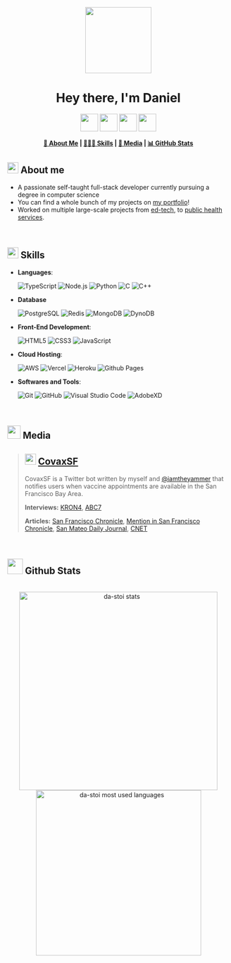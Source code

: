 <p align="center">
<img align="center" src="https://daniel.stoiber.network/images/roundAvatar.png" width="150">
</p>
<h1 align="center">Hey there, I'm <b>Daniel</b></h1>
<p align="center">
  <img src="https://daniel.stoiber.network/images/linkedin.png" href="https://s.stoiber.network/linkedin" width="40">
  <img src="https://daniel.stoiber.network/images/github.png" href="https://s.stoiber.network/github" width="40">
  <img src="https://daniel.stoiber.network/images/twitter.png" href="https://s.stoiber.network/twitter" width="40">
  <img src="https://daniel.stoiber.network/images/email.png" href="https://s.stoiber.network/email" width="40">
</p>
<div align="center">

<b> [🙂 About Me](#-about-me) | [👨🏼‍💻 Skills](#-skills) | [📰 Media](#-media) | [📊 GitHub Stats](#-github-stats) </b>

</div>

<!-- About Me Section -->

## <img src="https://media.giphy.com/media/hvRJCLFzcasrR4ia7z/giphy.gif" width="25px"> **About me**

- A passionate self-taught full-stack developer currently pursuing a degree in computer science
- You can find a whole bunch of my projects on [my portfolio](https://daniel.stoiber.network)!
- Worked on multiple large-scale projects from [ed-tech](https://daniel.stoiber.network/project/dragon-time), to [public health services](https://daniel.stoiber.network/project/covaxsf).

<br>

<!-- Skills Section -->
## <img src="https://media2.giphy.com/media/QssGEmpkyEOhBCb7e1/giphy.gif?cid=ecf05e47a0n3gi1bfqntqmob8g9aid1oyj2wr3ds3mg700bl&rid=giphy.gif" width ="25"> **Skills**

- **Languages**:
    
    ![TypeScript](https://img.shields.io/badge/-TypeScript-007ACC?style=for-the-badge&logo=typescript&logoColor=white)
    ![Node.js](https://img.shields.io/badge/-Node.js-339933?style=for-the-badge&logo=node.js&logoColor=white)
    ![Python](https://img.shields.io/badge/Python%20-%2314354C.svg?style=for-the-badge&logo=python&logoColor=white)
    ![C](https://img.shields.io/badge/C%20-%2300599C.svg?style=for-the-badge&logo=c&logoColor=white)
    ![C++](https://img.shields.io/badge/C++%20-%2300599C.svg?style=for-the-badge&logo=c%2B%2B&logoColor=white)

- **Database**

    ![PostgreSQL](https://img.shields.io/badge/PostgreSQL-4169E1?style=for-the-badge&logo=postgresql&logoColor=white)
    ![Redis](https://img.shields.io/badge/Redis-DC382D?style=for-the-badge&logo=redis&logoColor=white)
    ![MongoDB](https://img.shields.io/badge/MongoDB-47A248?style=for-the-badge&logo=mongodb&logoColor=white)
    ![DynoDB](https://img.shields.io/badge/DynamoDB-4053D6?style=for-the-badge&logo=amazon-dynamodb&logoColor=white)

- **Front-End Development**:

   ![HTML5](https://img.shields.io/badge/HTML5%20-%23E34F26.svg?style=for-the-badge&logo=html5&logoColor=white)
   ![CSS3](https://img.shields.io/badge/CSS%20-%231572B6.svg?style=for-the-badge&logo=css3&logoColor=white)
   ![JavaScript](https://img.shields.io/badge/JavaScript%20-%23F7DF1E?style=for-the-badge&logo=javascript&logoColor=black)

- **Cloud Hosting**:

    ![AWS](https://img.shields.io/badge/AWS%20-%23FF9900.svg?style=for-the-badge&logo=amazon-aws&logoColor=white)
    ![Vercel](https://img.shields.io/badge/Vercel-ffffff?style=for-the-badge&logo=vercel&logoColor=black)
    ![Heroku](https://img.shields.io/badge/Heroku-430098?style=for-the-badge&logo=heroku&logoColor=white)
    ![Github Pages](https://img.shields.io/badge/GitHub%20Pages-000000?style=for-the-badge&logo=github&logoColor=white)

- **Softwares and Tools**:

    ![Git](https://img.shields.io/badge/git-%23F05033.svg?style=for-the-badge&logo=git&logoColor=white)
    ![GitHub](https://img.shields.io/badge/github-%23121011.svg?style=for-the-badge&logo=github&logoColor=white)
    ![Visual Studio Code](https://img.shields.io/badge/VS%20Code-0078d7.svg?style=for-the-badge&logo=visual-studio-code&logoColor=white)
    ![AdobeXD](https://img.shields.io/badge/Adobe%20XD-FF61F6?style=for-the-badge&logo=adobe-xd&logoColor=white) 

<br>

<!-- Media Section -->

## <img src="https://media.giphy.com/media/MVAk5Eq7JNQ4ggqgFJ/giphy.gif" width="30"> **Media**

> ## <img src="https://da-stoi.github.io/portfolio-assets/project/covaxsf/icon.png" width="25"> **[CovaxSF](https://daniel.stoiber.network/project/covaxsf)**
> CovaxSF is a Twitter bot written by myself and [@iamtheyammer](https://github.com/iamtheyammer) that notifies users when vaccine appointments are available in the San Francisco Bay Area.
>
> **Interviews:**
> [KRON4](https://www.kron4.com/news/bay-area-teens-create-twitter-bot-with-vaccine-appointment-alerts/), [ABC7](https://www.facebook.com/abc7news/videos/723384918330150)
>
> **Articles:**
>[San Francisco Chronicle](https://www.sfchronicle.com/local/article/Bay-Area-teens-video-shows-how-to-snag-a-COVID-16093232.php), [Mention in San Francisco Chronicle](https://www.sfchronicle.com/local/article/find-schedule-california-COVID-vaccine-appointment-16062302.php#:~:text=CovaxSF%20Twitter%20Bot,is%20on%20offer.), [San Mateo Daily Journal](https://www.smdailyjournal.com/news/local/covaxsf-designed-by-2-foster-city-students-tracks-vaccine-availability-in-bay/article_e426fad2-98e7-11eb-82e9-83a087f1d2f6.html), [CNET](https://www.cnet.com/news/teen-pals-build-bot-to-help-covid-vaccine-hopefuls-snag-appointments/)

  <br>

<!-- GitHub Stats Section -->

## <img src="https://media.giphy.com/media/iY8CRBdQXODJSCERIr/giphy.gif" width="35"> **Github Stats**
<br>
<div align="center">
<a href="https://github.com/da-stoi/">
  <img src="https://github-readme-stats.vercel.app/api?username=da-stoi&include_all_commits=true&count_private=true&show_icons=true&line_height=25&theme=transparent" width="450" alt="da-stoi stats" />
  <img src="https://github-readme-stats.vercel.app/api/top-langs?username=da-stoi&show_icons=true&locale=en&layout=compact&line_height=20&theme=transparent" width="375" alt="da-stoi most used languages"/>
</a>
</div>
